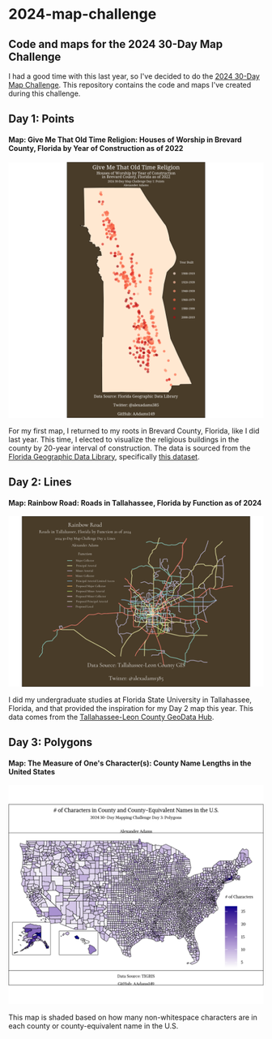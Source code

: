 # 2024-map-challenge
## Code and maps for the 2024 30-Day Map Challenge

I had a good time with this last year, so I've decided to do the [2024 30-Day Map
Challenge](https://30daymapchallenge.com/). This repository contains the code and maps I've created during this challenge.

## Day 1: Points

#### Map: Give Me That Old Time Religion: Houses of Worship in Brevard County, Florida by Year of Construction as of 2022

![Day 1: Points](day1_points/day1_points.png?raw=true "Give Me That Old Time Religion")

For my first map, I returned to my roots in Brevard County, Florida, like I did last year. This time, I elected to visualize the religious buildings in the county by 20-year interval of construction. The data is sourced from 
the [Florida Geographic Data Library](https://fgdl.org/ords/r/prod/fgdl-current/catalog), specifically [this dataset](https://fgdl.org/meta/GC_RELIGION.xml).

## Day 2: Lines

#### Map: Rainbow Road: Roads in Tallahassee, Florida by Function as of 2024

![Day 2: Lines](day2_lines/day2_lines.png?raw=true "Rainbow Road")

I did my undergraduate studies at Florida State University in Tallahassee, Florida, and that provided the inspiration for my Day 2 map this year. This data comes from the
[Tallahassee-Leon County GeoData Hub](https://geodata-tlcgis.opendata.arcgis.com/datasets/46349cf3c14142be8f0558a880570e43_0/explore?location=30.449045%2C-84.281911%2C11.91).

## Day 3: Polygons

#### Map: The Measure of One's Character(s): County Name Lengths in the United States

![Day 3: Polygons](day3_polygons/day3_polygons.png?raw=true "County Name Lengths")

This map is shaded based on how many non-whitespace characters are in each county or county-equivalent name in the U.S.